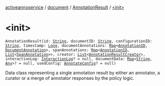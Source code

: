 [activeannoservice](../../index.md) / [document](../index.md) / [AnnotationResult](index.md) / [&lt;init&gt;](./-init-.md)

# &lt;init&gt;

`AnnotationResult(id: `[`String`](https://kotlinlang.org/api/latest/jvm/stdlib/kotlin/-string/index.html)`, documentID: `[`String`](https://kotlinlang.org/api/latest/jvm/stdlib/kotlin/-string/index.html)`, configurationID: `[`String`](https://kotlinlang.org/api/latest/jvm/stdlib/kotlin/-string/index.html)`, timestamp: `[`Long`](https://kotlinlang.org/api/latest/jvm/stdlib/kotlin/-long/index.html)`, documentAnnotations: `[`Map`](https://kotlinlang.org/api/latest/jvm/stdlib/kotlin.collections/-map/index.html)`<`[`AnnotationID`](../../config/-annotation-i-d.md)`, `[`DocumentAnnotation`](../-document-annotation/index.md)`>, spanAnnotations: `[`Map`](https://kotlinlang.org/api/latest/jvm/stdlib/kotlin.collections/-map/index.html)`<`[`AnnotationID`](../../config/-annotation-i-d.md)`, `[`List`](https://kotlinlang.org/api/latest/jvm/stdlib/kotlin.collections/-list/index.html)`<`[`SpanAnnotation`](../-span-annotation/index.md)`>>, creator: `[`List`](https://kotlinlang.org/api/latest/jvm/stdlib/kotlin.collections/-list/index.html)`<`[`AnnotationResultCreator`](../-annotation-result-creator/index.md)`>, interactionLog: `[`InteractionLog`](../-interaction-log/index.md)`? = null, documentData: `[`Map`](https://kotlinlang.org/api/latest/jvm/stdlib/kotlin.collections/-map/index.html)`<`[`String`](https://kotlinlang.org/api/latest/jvm/stdlib/kotlin/-string/index.html)`, `[`Any`](https://kotlinlang.org/api/latest/jvm/stdlib/kotlin/-any/index.html)`>? = null, usedConfig: `[`AnnotateConfig`](../../config/-annotate-config/index.md)`? = null)`

Data class representing a single annotation result by either an annotator, a curator or a merge of annotator responses
by the policy logic.

